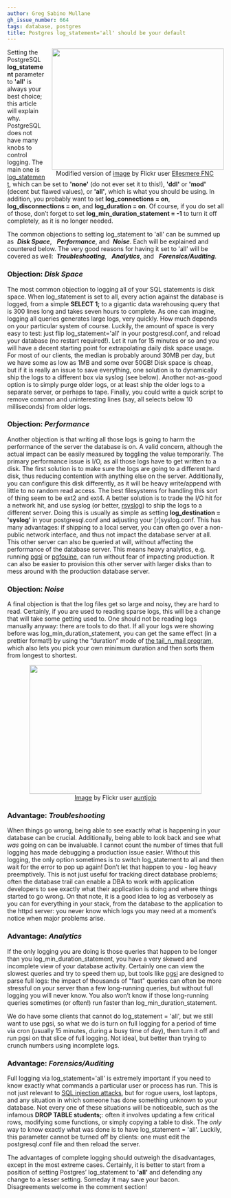 ```yaml
---
author: Greg Sabino Mullane
gh_issue_number: 664
tags: database, postgres
title: Postgres log_statement='all' should be your default
---
```




<div class="separator" style="clear: both; float:right; text-align: center;">
<a href="/blog/2012/06/30/logstatement-postgres-all-full-logging/image-0-big.jpeg" imageanchor="1" style="clear:right; margin-left:1em; margin-bottom:1em"><img border="0" height="281" src="/blog/2012/06/30/logstatement-postgres-all-full-logging/image-0.jpeg" width="400"/></a><br/>Modified version of <a href="http://www.flickr.com/photos/ellesmerefnc/3869313993/">image</a> by Flickr user <a href="http://www.flickr.com/photos/ellesmerefnc/">Ellesmere FNC</a></div>

Setting the PostgreSQL **log_statement** parameter to **'all'** is always your best choice; this article will explain why. PostgreSQL does not have many knobs to control logging. The main one is 
[log_statement](http://www.postgresql.org/docs/current/static/runtime-config-logging.html#GUC-LOG-STATEMENT), which can be set to **'none'** (do not ever set it to this!), **'ddl'** or **'mod'** (decent but flawed values), or **'all'**, which is what you should be using. In addition, you probably 
want to set **log_connections = on**, **log_disconnections = on**, and **log_duration = on**. 
Of course, if you do set all of those, don’t forget to set **log_min_duration_statement = -1**
to turn it off completely, as it is no longer needed.

The common objections to setting log_statement to 'all' can be summed up as 
 ***Disk Space***,   ***Performance***, and  ***Noise***. Each will be 
explained and countered below. The very good reasons for having it set to 'all' 
will be covered as well:  ***Troubleshooting***,   ***Analytics***, and   
***Forensics/Auditing***.

### **Objection: *Disk Space***

The most common objection to logging all of your SQL statements is disk space. 
When log_statement is set to all, every action against the database is logged, 
from a simple **SELECT 1;** to a gigantic data warehousing query that is 300 lines long and takes seven hours to complete. As one can imagine, logging all queries generates large logs, very quickly. How much depends on your particular system of course. Luckily, the amount of space is very easy to test: just flip log_statement='all' in your postgresql.conf, and reload your database (no restart required!). Let it run for 15 minutes or so and you will have a decent starting point for extrapolating daily disk space usage. For most of our clients, the median is probably around 30MB per day, but we have some as low as 1MB and some over 50GB! Disk space is cheap, but if it is really an issue to save everything, one solution is to dynamically ship the logs to a different box via syslog (see below). Another not-as-good option is to simply purge older logs, or at least ship the older logs to a separate server, or perhaps to tape. Finally, you could write a quick script to remove common and uninteresting lines (say, all selects below 10 milliseconds) from older logs.

### **Objection: *Performance***

Another objection is that writing all those logs is going to harm the performance 
of the server the database is on. A valid concern, although the actual impact can 
be easily measured by toggling the value temporarily. The primary performance issue
is I/O, as all those logs have to get written to a disk. The first solution is to 
make sure the logs are going to a different hard disk, thus reducing contention with 
anything else on the server. Additionally, you can configure this disk differently, 
as it will be heavy write/append with little to no random read access. The best 
filesystems for handling this sort of thing seem to be ext2 and ext4.
A better solution is to trade the I/O hit for a network hit, and use syslog (or 
better, [rsyslog](http://en.wikipedia.org/wiki/Rsyslog)) to ship the logs to a different server. Doing this is usually as simple as setting **log_destination = 'syslog'** in your postgresql.conf and adjusting your [r]syslog.conf. This has many advantages: if shipping to a local server, you can often go over a non-public network interface, and thus not impact the database server at all. This other server can also be queried at will, without affecting the performance of the database server. This means heavy analytics, e.g. running [pgsi](http://bucardo.org/wiki/Pgsi) or 
[pgfouine](http://pgfouine.projects.postgresql.org/), can 
run without fear of impacting production. It can also be easier to provision this other server with larger disks than to mess around with the production database server.

### **Objection: *Noise***

A final objection is that the log files get so large and noisy, they are hard to read. Certainly, if you are used to reading sparse logs, this will be a change that will take some getting used to. One should not be reading logs manually anyway: there are tools to do that. If all your logs were showing before was log_min_duration_statement, you can get the same effect (in a prettier format!) by using the “duration” mode of [the tail_n_mail program](http://bucardo.org/wiki/Tail_n_mail), which also lets you pick your own minimum duration and then sorts them from longest to shortest.

<div class="separator" style="clear: both; text-align: center;">
<a href="/blog/2012/06/30/logstatement-postgres-all-full-logging/image-1-big.jpeg" imageanchor="1" style="margin-left:1em; margin-right:1em"><img border="0" height="299" src="/blog/2012/06/30/logstatement-postgres-all-full-logging/image-1.jpeg" width="400"/></a><br/><a href="http://www.flickr.com/photos/7682623@N02/2535217848/">Image</a> by Flickr user <a href="http://www.flickr.com/photos/7682623@N02/">auntjojo</a></div>

### **Advantage: *Troubleshooting***

When things go wrong, being able to see exactly what is happening in your database 
can be crucial. Additionally, being able to look back and see what *was* 
going on can be invaluable. I cannot count the number of times that full logging 
has made debugging a production issue easier. Without this logging, the only 
option sometimes is to switch log_statement to all and then wait for the error 
to pop up again! Don’t let that happen to you - log heavy preemptively. This is 
not just useful for tracking direct database problems; often the database 
trail can enable a DBA to work with application developers to see exactly what their 
application is doing and where things started to go wrong. On that note, it is a good 
idea to log as verbosely as you can for everything in your stack, from the database 
to the application to the httpd server: you never know which logs you may need at a 
moment’s notice when major problems arise.

### **Advantage: *Analytics***

If the only logging you are doing is those queries that happen to be longer 
than you log_min_duration_statement, you have a very skewed and incomplete view 
of your database activity. Certainly one can view the slowest queries and try to speed them up, but tools like [pgsi](http://bucardo.org/wiki/Pgsi) are designed to parse full logs: the impact of thousands of "fast" queries can often be more stressful on your server than a few long-running queries, but without full logging you will never know. You also won’t know if those long-running queries sometimes (or often!) run faster than log_min_duration_statement.

We do have some clients that cannot do log_statement = 'all', but we still want 
to use pgsi, so what we do is turn on full logging for a period of time via cron 
(usually 15 minutes, during a busy time of day), then turn it off and run pgsi 
on that slice of full logging. Not ideal, but better than trying to crunch numbers 
using incomplete logs.

### **Advantage: *Forensics/Auditing***

Full logging via log_statement='all' is extremely important if you need to know exactly what commands a particular user or process has run. This is not just relevant to 
[SQL injection attacks](/blog/2012/06/10/detecting-postgres-sql-injection), but for rogue users, lost laptops, and any situation 
in which someone has done something unknown to your database. Not every one of 
these situations will be noticeable, such as the infamous **DROP TABLE students;**: 
often it involves updating a few critical rows, modifying some functions, or 
simply copying a table to disk. The *only* way to know exactly what was done is 
to have log_statement = 'all'. Luckily, this parameter cannot be turned off 
by clients: one must edit the postgresql.conf file and then reload the server.

The advantages of complete logging should outweigh the disadvantages, except in the most extreme cases. Certainly, it is better to start from a position of setting Postgres’ log_statement to **'all'** and defending any change to a lesser setting. Someday it may save your bacon. Disagreements welcome in the comment section!


